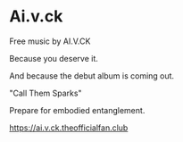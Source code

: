 # Ai.v.ck
Free music by AI.V.CK

Because you deserve it.

And because the debut album is coming out.

"Call Them Sparks"

Prepare for embodied entanglement.

https://ai.v.ck.theofficialfan.club
